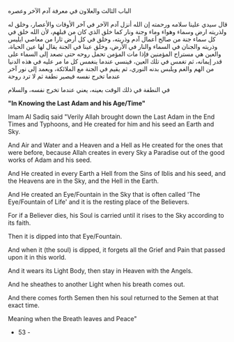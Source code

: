 الباب الثالث والعلاون في معرفة آدم الآخر وعصره 

قال سيدي علينا سلامه ورحمته إن الله أنزل آدم الآخر في آخر الأوقات والأعصار، وخلق له ولذريته ارض وسماء وهواء وماء وجنة ونار كما خلق الذي كان من قبلهم، لأن الله خلق في كل سماء جنة من صالح أعمال آدم وذريته، وخلق في كل أرض ثارا من معاصي ايليس وذريته والجنان في السماء والنار في الأرض، وخلق عينا في الجنة يقال لها عين الحياة، والعين هي مستراح المؤمنين فإذا مات المؤمن تحمل روحه حتى تصعد إلى السماء على قدر إيمانه، ثم تغمس في تلك العين، فينسي عندما ينغمس كل ما مر عليه في هذه الدنيا من الهم والغم ويلبس بدنه النوري، ثم يقيم في الجنة مع الملائكة، ويعمد إلى نور آخر عندما تخرج نفسه فيصير نطفة ثم لا ترد روحة 

في النطفة في ذلك الوقت بعينه، يعني عندما تخرج نفسه، والسلام

**"In Knowing the Last Adam and his Age/Time"**

Imam Al Sadiq said "Verily Allah brought down the Last Adam in the End Times and Typhoons, and He created for him and his seed an Earth and Sky.

And Air and Water and a Heaven and a Hell as He created for the ones that were before, because Allah creates in every Sky a Paradise out of the good works of Adam and his seed.

And He created in every Earth a Hell from the Sins of Iblis and his seed, and the Heavens are in the Sky, and the Hell in the Earth.

And He created an Eye/Fountain in the Sky that is often called 'The Eye/Fountain of Life' and it is the resting place of the Believers.

For if a Believer dies, his Soul is carried until it rises to the Sky according to its faith.

Then it is dipped into that Eye/Fountain.

And when it (the soul) is dipped, it forgets all the Grief and Pain that passed upon it in this world.

And it wears its Light Body, then stay in Heaven with the Angels.

And he sheathes to another Light when his breath comes out.

And there comes forth Semen then his soul returned to the Semen at that exact time.

Meaning when the Breath leaves and Peace"

- 53 -